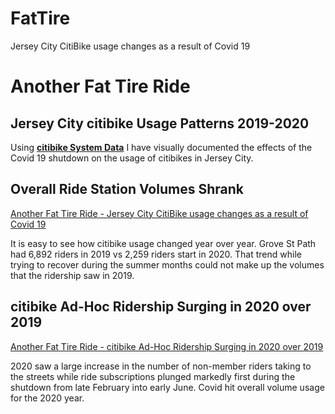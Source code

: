 # FatTire
Jersey City CitiBike usage changes as a result of Covid 19

# Another Fat Tire Ride
## Jersey City citibike Usage Patterns 2019-2020


 Using [**citibike System Data**](https://www.citibikenyc.com/system-data) I have visually documented the effects of the Covid 19 shutdown on the usage of citibikes in Jersey City.  

## Overall Ride Station Volumes Shrank
[Another Fat Tire Ride - Jersey City CitiBike usage changes as a result of Covid 19](https://public.tableau.com/views/AnotherFatTireRide/CovidEffectonRideStationVolume?:language=en-US&publish=yes&:display_count=n&:origin=viz_share_link)

 It is easy to see how citibike usage changed year over year.  Grove St Path had 6,892 riders in 2019 vs 2,259 riders start in 2020.  That trend while trying to recover during the summer months could not make up the volumes that the ridership saw in 2019.

## citibike Ad-Hoc Ridership Surging in 2020 over 2019
[Another Fat Tire Ride - citibike Ad-Hoc Ridership Surging in 2020 over 2019](https://public.tableau.com/views/AnotherFatTireRide/CovidRidershipChangerforJerseyCity?:language=en-US&:display_count=n&:origin=viz_share_link)

 2020 saw a large increase in the number of non-member riders taking to the streets while ride subscriptions plunged markedly first during the shutdown from late February into early June.  Covid hit overall volume usage for the 2020 year.  
